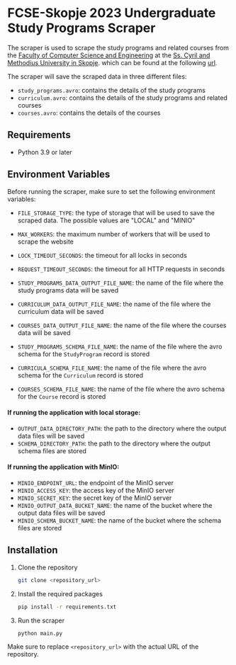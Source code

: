 # FCSE-Skopje 2023 Undergraduate Study Programs Scraper

The scraper is used to scrape the study programs and related courses from
the [Faculty of Computer Science and Engineering](https://finki.ukim.mk) at
the [Ss. Cyril and Methodius University in Skopje](https://www.ukim.edu.mk).
which can be found at the following [url](https://finki.ukim.mk/mk/dodiplomski-studii).

The scraper will save the scraped data in three different files:

- `study_programs.avro`: contains the details of the study programs
- `curriculum.avro`: contains the details of the study programs and related courses
- `courses.avro`: contains the details of the courses

## Requirements

- Python 3.9 or later

## Environment Variables

Before running the scraper, make sure to set the following environment variables:

- `FILE_STORAGE_TYPE`: the type of storage that will be used to save the scraped data. The possible values are "LOCAL"
  and "MINIO"
- `MAX_WORKERS`: the maximum number of workers that will be used to scrape the website
- `LOCK_TIMEOUT_SECONDS`: the timeout for all locks in seconds
- `REQUEST_TIMEOUT_SECONDS`: the timeout for all HTTP requests in seconds

- `STUDY_PROGRAMS_DATA_OUTPUT_FILE_NAME`: the name of the file where the study programs data will be saved
- `CURRICULUM_DATA_OUTPUT_FILE_NAME`: the name of the file where the curriculum data will be saved
- `COURSES_DATA_OUTPUT_FILE_NAME`: the name of the file where the courses data will be saved

- `STUDY_PROGRAMS_SCHEMA_FILE_NAME`: the name of the file where the avro schema for the `StudyProgram` record is stored
- `CURRICULA_SCHEMA_FILE_NAME`: the name of the file where the avro schema for the `Curriculum` record is stored
- `COURSES_SCHEMA_FILE_NAME`: the name of the file where the avro schema for the `Course` record is stored

#### If running the application with local storage:

- `OUTPUT_DATA_DIRECTORY_PATH`: the path to the directory where the output data files will be saved
- `SCHEMA_DIRECTORY_PATH`: the path to the directory where the output schema files are stored

#### If running the application with MinIO:

- `MINIO_ENDPOINT_URL`: the endpoint of the MinIO server
- `MINIO_ACCESS_KEY`: the access key of the MinIO server
- `MINIO_SECRET_KEY`: the secret key of the MinIO server
- `MINIO_OUTPUT_DATA_BUCKET_NAME`: the name of the bucket where the output data files will be saved
- `MINIO_SCHEMA_BUCKET_NAME`: the name of the bucket where the schema files are stored

## Installation

1. Clone the repository
    ```bash
    git clone <repository_url>
    ```

2. Install the required packages
    ```bash
    pip install -r requirements.txt
    ```

3. Run the scraper
    ```bash
    python main.py
    ```

Make sure to replace `<repository_url>` with the actual URL of the repository.
